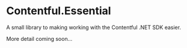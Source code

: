 # Contentful.Essential
A small library to making working with the Contentful .NET SDK easier. 

More detail coming soon...
